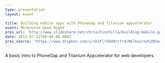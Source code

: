 ```yaml
---
type: presentation
layout: event

title: Building mobile apps with PhoneGap and Titanium appcelerator
event: Melbourne Geek Night
pres_url: 'http://www.slideshare.net/chrischinchilla/building-mobile-apps-with-phonegap-and-titanium-appcelerator'
date: 2012-07-22T00:00:00.000Z
pres_source: 'https://www.dropbox.com/s/nk3flrh849tt7r9/Melbourne%20Geek%20night%2023rd%20July.pptx?dl=0'
---
```


A basic intro to PhoneGap and Titanium Appcelerator for web developers.
